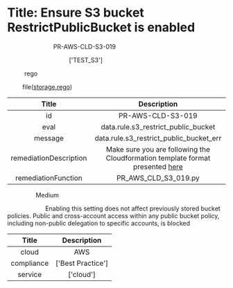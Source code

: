 



# Title: Ensure S3 bucket RestrictPublicBucket is enabled


***<font color="white">Master Test Id:</font>*** PR-AWS-CLD-S3-019

***<font color="white">Master Snapshot Id:</font>*** ['TEST_S3']

***<font color="white">type:</font>*** rego

***<font color="white">rule:</font>*** file([storage.rego])  
  
  
  
  

|Title|Description|
| :---: | :---: |
|id|PR-AWS-CLD-S3-019|
|eval|data.rule.s3_restrict_public_bucket|
|message|data.rule.s3_restrict_public_bucket_err|
|remediationDescription|Make sure you are following the Cloudformation template format presented <a href='https://docs.aws.amazon.com/AWSCloudFormation/latest/UserGuide/aws-properties-s3-bucket-publicaccessblockconfiguration.html#cfn-s3-bucket-publicaccessblockconfiguration-restrictpublicbuckets' target='_blank'>here</a>|
|remediationFunction|PR_AWS_CLD_S3_019.py|


***<font color="white">Severity:</font>*** Medium

***<font color="white">Description:</font>*** Enabling this setting does not affect previously stored bucket policies. Public and cross-account access within any public bucket policy, including non-public delegation to specific accounts, is blocked  
  
  

|Title|Description|
| :---: | :---: |
|cloud|AWS|
|compliance|['Best Practice']|
|service|['cloud']|



[storage.rego]: https://github.com/prancer-io/prancer-compliance-test/tree/master/aws/cloud/storage.rego
